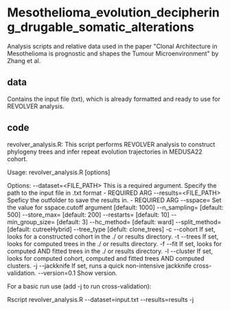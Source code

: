 # Mesothelioma_evolution_deciphering_drugable_somatic_alterations

Analysis scripts and relative data used in the paper "Clonal Architecture in Mesothelioma is prognostic and shapes the Tumour Microenvironment" by Zhang et al.

## data
Contains the input file (txt), which is already formatted and ready to use for REVOLVER analysis.

## code

revolver_analysis.R: This script performs REVOLVER analysis to construct phylogeny trees and infer repeat evolution trajectories in MEDUSA22 cohort.

Usage:
  revolver_analysis.R [options]

Options:
  --dataset=<FILE_PATH>     This is a required argument. Specify the path to the input file in .txt format - REQUIRED ARG
  --results=<FILE_PATH>     Speficy the outfolder to save the results in. - REQUIRED ARG
  --sspace=<VALUE>          Set the value for sspace.cutoff argument [default: 1000]
  --n_sampling=<VALUE>      [default: 500]
  --store_max=<VALUE>       [default: 200]
  --restarts=<VALUE>        [default: 10]
  --min_group_size=<VALUE>  [default: 3]
  --hc_method=<VALUE>       [default: ward]
  --split_method=<VALUE>    [default: cutreeHybrid]
  --tree_type               [defult:  clone_trees]
  -c --cohort               If set, looks for a constructed cohort in the ./ or results directory.
  -t --trees                If set, looks for computed trees in the ./ or results directory.
  -f --fit                  If set, looks for computed AND fitted trees in the ./ or results directory.
  -l --cluster              If set, looks for computed cohort, computed and fitted trees AND computed clusters. 
  -j --jackknife            If set, runs a quick non-intensive jackknife cross-validation.
  --version=0.1     Show version.

  For a basic run use (add -j to run cross-validation):

  Rscript revolver_analysis.R --dataset=input.txt --results=results -j 
